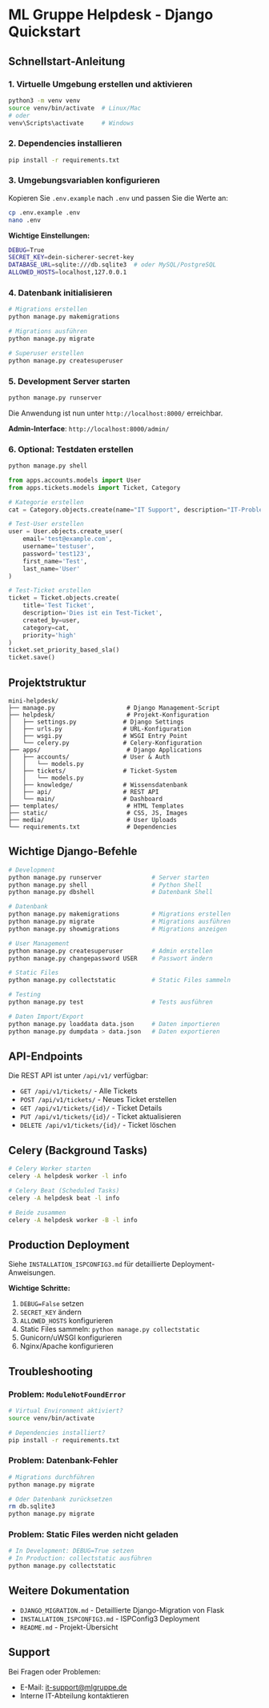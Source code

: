 # ML Gruppe Helpdesk - Django Quickstart

## Schnellstart-Anleitung

### 1. Virtuelle Umgebung erstellen und aktivieren

```bash
python3 -m venv venv
source venv/bin/activate  # Linux/Mac
# oder
venv\Scripts\activate     # Windows
```

### 2. Dependencies installieren

```bash
pip install -r requirements.txt
```

### 3. Umgebungsvariablen konfigurieren

Kopieren Sie `.env.example` nach `.env` und passen Sie die Werte an:

```bash
cp .env.example .env
nano .env
```

**Wichtige Einstellungen:**

```bash
DEBUG=True
SECRET_KEY=dein-sicherer-secret-key
DATABASE_URL=sqlite:///db.sqlite3  # oder MySQL/PostgreSQL
ALLOWED_HOSTS=localhost,127.0.0.1
```

### 4. Datenbank initialisieren

```bash
# Migrations erstellen
python manage.py makemigrations

# Migrations ausführen
python manage.py migrate

# Superuser erstellen
python manage.py createsuperuser
```

### 5. Development Server starten

```bash
python manage.py runserver
```

Die Anwendung ist nun unter `http://localhost:8000/` erreichbar.

**Admin-Interface**: `http://localhost:8000/admin/`

### 6. Optional: Testdaten erstellen

```bash
python manage.py shell
```

```python
from apps.accounts.models import User
from apps.tickets.models import Ticket, Category

# Kategorie erstellen
cat = Category.objects.create(name="IT Support", description="IT-Probleme")

# Test-User erstellen
user = User.objects.create_user(
    email='test@example.com',
    username='testuser',
    password='test123',
    first_name='Test',
    last_name='User'
)

# Test-Ticket erstellen
ticket = Ticket.objects.create(
    title='Test Ticket',
    description='Dies ist ein Test-Ticket',
    created_by=user,
    category=cat,
    priority='high'
)
ticket.set_priority_based_sla()
ticket.save()
```

## Projektstruktur

```
mini-helpdesk/
├── manage.py                    # Django Management-Script
├── helpdesk/                    # Projekt-Konfiguration
│   ├── settings.py             # Django Settings
│   ├── urls.py                 # URL-Konfiguration
│   ├── wsgi.py                 # WSGI Entry Point
│   └── celery.py               # Celery-Konfiguration
├── apps/                        # Django Applications
│   ├── accounts/               # User & Auth
│   │   └── models.py
│   ├── tickets/                # Ticket-System
│   │   └── models.py
│   ├── knowledge/              # Wissensdatenbank
│   ├── api/                    # REST API
│   └── main/                   # Dashboard
├── templates/                   # HTML Templates
├── static/                      # CSS, JS, Images
├── media/                       # User Uploads
└── requirements.txt             # Dependencies
```

## Wichtige Django-Befehle

```bash
# Development
python manage.py runserver              # Server starten
python manage.py shell                  # Python Shell
python manage.py dbshell                # Datenbank Shell

# Datenbank
python manage.py makemigrations         # Migrations erstellen
python manage.py migrate                # Migrations ausführen
python manage.py showmigrations         # Migrations anzeigen

# User Management
python manage.py createsuperuser        # Admin erstellen
python manage.py changepassword USER    # Passwort ändern

# Static Files
python manage.py collectstatic          # Static Files sammeln

# Testing
python manage.py test                   # Tests ausführen

# Daten Import/Export
python manage.py loaddata data.json     # Daten importieren
python manage.py dumpdata > data.json   # Daten exportieren
```

## API-Endpoints

Die REST API ist unter `/api/v1/` verfügbar:

- `GET /api/v1/tickets/` - Alle Tickets
- `POST /api/v1/tickets/` - Neues Ticket erstellen
- `GET /api/v1/tickets/{id}/` - Ticket Details
- `PUT /api/v1/tickets/{id}/` - Ticket aktualisieren
- `DELETE /api/v1/tickets/{id}/` - Ticket löschen

## Celery (Background Tasks)

```bash
# Celery Worker starten
celery -A helpdesk worker -l info

# Celery Beat (Scheduled Tasks)
celery -A helpdesk beat -l info

# Beide zusammen
celery -A helpdesk worker -B -l info
```

## Production Deployment

Siehe `INSTALLATION_ISPCONFIG3.md` für detaillierte Deployment-Anweisungen.

**Wichtige Schritte:**

1. `DEBUG=False` setzen
2. `SECRET_KEY` ändern
3. `ALLOWED_HOSTS` konfigurieren
4. Static Files sammeln: `python manage.py collectstatic`
5. Gunicorn/uWSGI konfigurieren
6. Nginx/Apache konfigurieren

## Troubleshooting

### Problem: `ModuleNotFoundError`
```bash
# Virtual Environment aktiviert?
source venv/bin/activate

# Dependencies installiert?
pip install -r requirements.txt
```

### Problem: Datenbank-Fehler
```bash
# Migrations durchführen
python manage.py migrate

# Oder Datenbank zurücksetzen
rm db.sqlite3
python manage.py migrate
```

### Problem: Static Files werden nicht geladen
```bash
# In Development: DEBUG=True setzen
# In Production: collectstatic ausführen
python manage.py collectstatic
```

## Weitere Dokumentation

- `DJANGO_MIGRATION.md` - Detaillierte Django-Migration von Flask
- `INSTALLATION_ISPCONFIG3.md` - ISPConfig3 Deployment
- `README.md` - Projekt-Übersicht

## Support

Bei Fragen oder Problemen:
- E-Mail: it-support@mlgruppe.de
- Interne IT-Abteilung kontaktieren
